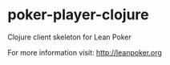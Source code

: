 # poker-player-clojure

Clojure client skeleton for Lean Poker

For more information visit: http://leanpoker.org


